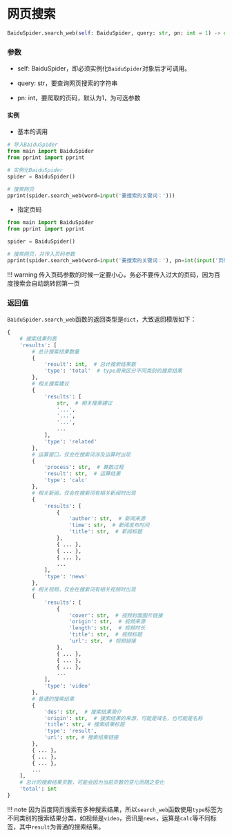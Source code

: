 # 网页搜索

```python
BaiduSpider.search_web(self: BaiduSpider, query: str, pn: int = 1) -> dict
```

### 参数

- self: BaiduSpider，即必须实例化`BaiduSpider`对象后才可调用。

- query: str，要查询网页搜索的字符串

- pn: int，要爬取的页码，默认为1，为可选参数

#### 实例

- 基本的调用

```python
# 导入BaiduSpider
from main import BaiduSpider
from pprint import pprint

# 实例化BaiduSpider
spider = BaiduSpider()

# 搜索网页
pprint(spider.search_web(word=input('要搜索的关键词：')))
```

- 指定页码
```python
from main import BaiduSpider
from pprint import pprint

spider = BaiduSpider()

# 搜索网页，并传入页码参数
pprint(spider.search_web(word=input('要搜索的关键词：'), pn=int(input('页码：'))))
```

!!! warning
    传入页码参数的时候一定要小心，务必不要传入过大的页码，因为百度搜索会自动跳转回第一页

### 返回值

`BaiduSpider.search_web`函数的返回类型是`dict`，大致返回模版如下：

```python
{
    # 搜索结果列表
    'results': [
        # 总计搜索结果数量
        {
            'result': int,  # 总计搜索结果数
            'type': 'total'  # type用来区分不同类别的搜索结果
        },
        # 相关搜索建议
        {
            'results': [
                str,  # 相关搜索建议
                '...',
                '...',
                '...',
                ...
            ],
            'type': 'related'
        },
        # 运算窗口，仅会在搜索词涉及运算时出现
        {
            'process': str,  # 算数过程
            'result': str,  # 运算结果
            'type': 'calc'
        },
        # 相关新闻，仅会在搜索词有相关新闻时出现
        {
            'results': [
                {
                    'author': str,  # 新闻来源
                    'time': str,  # 新闻发布时间
                    'title': str,  # 新闻标题
                },
                { ... },
                { ... },
                { ... },
                ...
            ],
            'type': 'news'
        },
        # 相关视频，仅会在搜索词有相关视频时出现
        {
            'results': [
                {
                    'cover': str,  # 视频封面图片链接
                    'origin': str,  # 视频来源
                    'length': str,  # 视频时长
                    'title': str,  # 视频标题
                    'url': str,  # 视频链接
                },
                { ... },
                { ... },
                { ... },
                ...
            ],
            'type': 'video'
        },
        # 普通的搜索结果
        {
            'des': str,  # 搜索结果简介
            'origin': str,  # 搜索结果的来源，可能是域名，也可能是名称
            'title': str, # 搜索结果标题
            'type': 'result',
            'url': str, # 搜索结果链接
        },
        { ... },
        { ... },
        { ... },
        ...
    ],
    # 总计的搜索结果页数，可能会因为当前页数的变化而随之变化
    'total': int
}
```

!!! note
    因为百度网页搜索有多种搜索结果，所以`search_web`函数使用`type`标签为不同类别的搜索结果分类，如视频是`video`，资讯是`news`，运算是`calc`等不同标签，其中`result`为普通的搜索结果。
